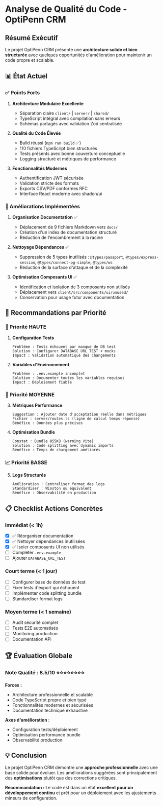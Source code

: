 # Analyse de Qualité du Code - OptiPenn CRM

## Résumé Exécutif

Le projet OptiPenn CRM présente une **architecture solide et bien structurée** avec quelques opportunités d'amélioration pour maintenir un code propre et scalable.

## 📊 État Actuel

### ✅ Points Forts

1. **Architecture Modulaire Excellente**
   - Séparation claire `client/` | `server/` | `shared/`
   - TypeScript intégral avec compilation sans erreurs
   - Schémas partagés avec validation Zod centralisée

2. **Qualité du Code Élevée**
   - Build réussi (`npm run build` ✅)
   - 110 fichiers TypeScript bien structurés
   - Tests présents avec bonne couverture conceptuelle
   - Logging structuré et métriques de performance

3. **Fonctionnalités Modernes**
   - Authentification JWT sécurisée
   - Validation stricte des formats
   - Exports CSV/PDF conformes RFC
   - Interface React moderne avec shadcn/ui

### 🔧 Améliorations Implémentées

1. **Organisation Documentation** ✅
   - Déplacement de 9 fichiers Markdown vers `docs/`
   - Création d'un index de documentation structuré
   - Réduction de l'encombrement à la racine

2. **Nettoyage Dépendances** ✅
   - Suppression de 5 types inutilisés : `@types/passport`, `@types/express-session`, `@types/connect-pg-simple`, `@types/ws`
   - Réduction de la surface d'attaque et de la complexité

3. **Optimisation Composants UI** ✅
   - Identification et isolation de 3 composants non utilisés
   - Déplacement vers `client/src/components/ui/unused/`
   - Conservation pour usage futur avec documentation

## 🎯 Recommandations par Priorité

### 🚨 Priorité HAUTE

1. **Configuration Tests** 
   ```
   Problème : Tests échouent par manque de DB test
   Solution : Configurer DATABASE_URL_TEST + mocks
   Impact : Validation automatique des changements
   ```

2. **Variables d'Environnement**
   ```
   Problème : .env.example incomplet
   Solution : Documenter toutes les variables requises
   Impact : Déploiement fiable
   ```

### 🔄 Priorité MOYENNE

3. **Métriques Performance**
   ```
   Suggestion : Ajouter date d'acceptation réelle dans métriques
   Fichier : server/routes.ts (ligne de calcul temps réponse)
   Bénéfice : Données plus précises
   ```

4. **Optimisation Bundle**
   ```
   Constat : Bundle 855KB (warning Vite)
   Solution : Code splitting avec dynamic imports
   Bénéfice : Temps de chargement améliorés
   ```

### 📈 Priorité BASSE

5. **Logs Structurés**
   ```
   Amélioration : Centraliser format des logs
   Standardiser : Winston ou équivalent
   Bénéfice : Observabilité en production
   ```

## 📋 Checklist Actions Concrètes

### Immédiat (< 1h)
- [x] ✅ Réorganiser documentation
- [x] ✅ Nettoyer dépendances inutilisées  
- [x] ✅ Isoler composants UI non utilisés
- [ ] Compléter `.env.example`
- [ ] Ajouter `DATABASE_URL_TEST`

### Court terme (< 1 jour)
- [ ] Configurer base de données de test
- [ ] Fixer tests d'export qui échouent
- [ ] Implémenter code splitting bundle
- [ ] Standardiser format logs

### Moyen terme (< 1 semaine)
- [ ] Audit sécurité complet
- [ ] Tests E2E automatisés
- [ ] Monitoring production
- [ ] Documentation API

## 🏆 Évaluation Globale

### Note Qualité : 8.5/10 ⭐⭐⭐⭐⭐⭐⭐⭐

**Forces :**
- Architecture professionnelle et scalable
- Code TypeScript propre et bien typé
- Fonctionnalités modernes et sécurisées
- Documentation technique exhaustive

**Axes d'amélioration :**
- Configuration tests/déploiement
- Optimisation performance bundle
- Observabilité production

## 💡 Conclusion

Le projet OptiPenn CRM démontre une **approche professionnelle** avec une base solide pour évoluer. Les améliorations suggérées sont principalement des **optimisations** plutôt que des corrections critiques.

**Recommandation :** Le code est dans un état **excellent pour un développement continu** et prêt pour un déploiement avec les ajustements mineurs de configuration.